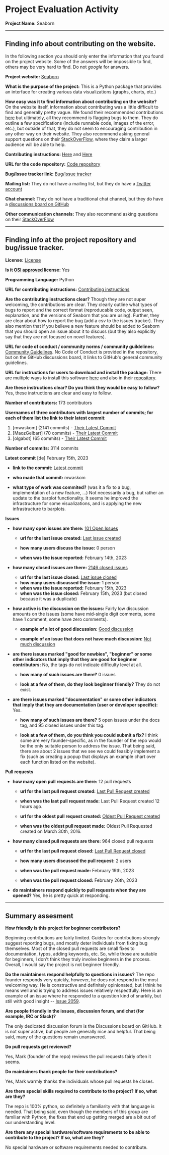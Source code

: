 # Project Evaluation Activity



__Project Name:__  Seaborn


---

## Finding info about contributing on the website.

In the following section you should only enter the information that you
found on the project website. Some of the answers will be impossible to find, others
may be very hard to find. Do not _google_ for answers.

__Project website:__ [Seaborn](https://seaborn.pydata.org/)


__What is the purpose of the project:__ This is a Python package that provides an interface for creating various data visualizations (graphs, charts, etc.)


__How easy was it to find information about contributing on the website?__ On the website itself, information about contributing was a little difficult to find and generally pretty vague. We found their recommended contributions [here](https://seaborn.pydata.org/installing.html) but ultimately, all they recommend is flagging bugs to them. They do outline a few specifications (include runnable code, images of the error, etc.), but outside of that, they do not seem to encouraging contribution in any other way on their website. They also recommend asking general support questions on their [StackOverFlow](https://stackoverflow.com/tags/seaborn), where they claim a larger audience will be able to help.


__Contributing instructions:__ [Here](https://seaborn.pydata.org/installing.html) and [Here](https://github.com/mwaskom/seaborn/blob/master/.github/CONTRIBUTING.md) 

__URL for the code repository:__ [Code repository](https://github.com/mwaskom/seaborn)

__Bug/Issue tracker link:__ [Bug/Issue tracker](https://github.com/mwaskom/seaborn/issues)

__Mailing list:__ They do not have a mailing list, but they do have a [Twitter account](https://twitter.com/michaelwaskom)

__Chat channel:__ They do not have a traditional chat channel, but they do have a [discussions board on GitHub](https://github.com/mwaskom/seaborn/discussions)

__Other communication channels:__ 
They also recommend asking questions on their [StackOverFlow](https://stackoverflow.com/tags/seaborn)

---

## Finding info at the project repository and bug/issue tracker.

__License:__ [License](https://github.com/mwaskom/seaborn/blob/master/LICENSE.md)

__Is it [OSI approved](https://opensource.org/licenses/alphabetical) license:__ Yes

__Programming Language:__ Python

__URL for contributing instructions:__ [Contributing instructions](https://github.com/mwaskom/seaborn/blob/master/.github/CONTRIBUTING.md)

__Are the contributing instructions clear?__ Though they are not super welcoming, the contributions are clear. They clearly outline what types of bugs to report and the correct format (reproducable code, output seen, explanation, and the versions of Seaborn that you are using). Further, they are clear about how to report the bug (add a csv to the issues tracker). They also mention that if you believe a new feature should be added to Seaborn that you should open an issue about it to discuss (but they also explicitly say that they are not focused on novel features). 


__URL for code of conduct / community norms / community guildelines:__ [Community Guidelines](https://docs.github.com/en/site-policy/github-terms/github-community-guidelines). No Code of Conduct is provided in the repository, but on the GitHub discussions board, it links to GitHub's general community guidelines.

__URL for instructions for users to download and install the package:__ There are multiple ways to install this software [here](https://seaborn.pydata.org/installing.html) and also in their [repository](https://github.com/mwaskom/seaborn/blob/master/doc/installing.rst). 


__Are these instructions clear? Do you think they would be easy to follow?__ Yes, these instructions are clear and easy to follow. 


__Number of contributors:__ 173 contributors


__Usernames of three contributors with largest number of commits; for
each of them list the link to their latest commit__:

1. [mwaskom] (2141 commits) - [Their Latest Commit](https://github.com/mwaskom/seaborn/commit/242a3312b6742f5b255c7ad6bccb7228839c9419)
2. [MaozGelbart] (70 commits) - [Their Latest Commit](https://github.com/mwaskom/seaborn/commit/ff96e1f0f1b54074f6f4dc5976bdfb4f19646851)
3. [olgabot] (65 commits) - [Their Latest Commit](https://github.com/mwaskom/seaborn/commit/f9f09981251de6b4e17e60e1c4aed6ee08895c8f)


__Number of commits:__ 3114 commits

__Latest commit__ [de] February 15th, 2023

- __link to the commit:__ [Latest commit](https://github.com/mwaskom/seaborn/pull/3255/commits/b84cadff3c97b6e4079a0c8265611d6ff2ec7046)

- __who made that commit:__ mwaskom

- __what type of work was commited?__ (was it a fix to a bug, implementation of a new feature, ...) Not necessarily a bug, but rather an update to the barplot functionality. It seems he improved the infrastructure for some visualizations, and is applying the new infrastructure to barplots. 


__Issues__

- __how many open issues are there:__ [101 Open Issues](https://github.com/mwaskom/seaborn/issues?q=is%3Aopen+is%3Aissue)

    - __url for the last issue created:__ [Last issue created](https://github.com/mwaskom/seaborn/issues/3259)

    - __how many users discuss the issue:__ 0 person 
    
    - __when was the issue reported:__ February 14th, 2023
    

- __how many closed issues are there:__ [2146 closed issues](https://github.com/mwaskom/seaborn/issues?q=is%3Aissue+is%3Aclosed)
    - __url for the last issue closed:__ [Last issue closed](https://github.com/mwaskom/seaborn/issues/3260)
    - __how many users discussed the issue:__ 1 person
    - __when was the issue reported:__ February 15th, 2023
    - __when was the issue closed:__ February 15th, 2023 (but closed because it was a duplicate)

- __how active is the discussion on the issues:__ Fairly low discussion amounts on the issues (some have mid-single digit comments, some have 1 comment, some have zero comments).

    - __example of a lot of good discussion:__ [Good discussion](https://github.com/mwaskom/seaborn/issues/3107)
    
    - __example of an issue that does not have much discussion:__ [Not much discussion](https://github.com/mwaskom/seaborn/issues/2982)



- __are there issues marked "good for newbies", "beginner" or some other indicators that imply that they are good for beginner contributors:__ No, the tags do not indicate difficulty level at all. 

    - __how many of such issues are there?__ 0 issues
    
    - __look at a few of them, do they look beginner friendly?__ They do not exist.



- __are there issues marked "documentation" or some other indicators that imply that they are documentation (user or developer specific):__ Yes.

    - __how many of such issues are there?__ 5 open issues under the docs tag, and 95 closed issues under this tag.
    
    - __look at a few of them, do you think you could submit a fix?__ I think some are very founder-specific, as in the founder of the repo would be the only suitable person to address the issue. That being said, there are about 2 issues that we see we could feasibly implement a fix (such as creating a popup that displays an example chart over each function listed on the website).



__Pull requests__

- __how many open pull requests are there:__ 12 pull requests

    - __url for the last pull request created:__ [Last Pull Request created](https://github.com/mwaskom/seaborn/pull/3279)
    
    - __when was the last pull request made:__ Last Pull Request created 12 hours ago.

    - __url for the oldest pull request created:__ [Oldest Pull Request created](https://github.com/mwaskom/seaborn/pull/897)
    
    - __when was the oldest pull request made:__ Oldest Pull Requested created on March 30th, 2016.

- __how many closed pull requests are there:__ 964 closed pull requests

    - __url for the last pull request closed:__ [Last Pull Request closed](https://github.com/mwaskom/seaborn/pull/3278)
    
    - __how many users discussed the pull request:__ 2 users
    
    - __when was the pull request made:__ February 19th, 2023
    
    - __when was the pull request closed:__ February 26th, 2023
    

- __do maintainers respond quickly to pull requests when they are opened?__ Yes, he is pretty quick at responding.





---


## Summary assesment
__How friendly is this project for beginner contributors?__

Beginning contributions are fairly limited. Guides for contributions strongly suggest reporting bugs, and mostly deter individuals from fixing bug themselves. Most of the closed pull requests are small fixes to documentation, typos, adding keywords, etc. So, while those are suitable for beginners, I don't think they truly involve beginners in the process. Overall, I would say the project is not beginner friendly.


__Do the maintainers respond helpfully to questions in issues?__ The repo founder responds very quickly, however, he does not respond in the most welcoming way. He is constructive and definitely opinionated, but I think he means well and is trying to address issues relatively respectfully. Here is an example of an issue where he responded to a question kind of snarkily, but still with good insight -- [Issue 2059](https://github.com/mwaskom/seaborn/issues/2059).



__Are people friendly in the issues, discussion forum, and chat (for example, IRC or Slack)?__

The only dedicated discussion forum is the Discussions board on GitHub. It is not super active, but people are generally nice and helpful. That being said, many of the questions remain unanswered. 


__Do pull requests get reviewed?__

Yes, Mark (founder of the repo) reviews the pull requests fairly often it seems.


__Do maintainers thank people for their contributions?__

Yes, Mark warmly thanks the individuals whose pull requests he closes. 


__Are there special skills required to contribute to the project? If so, what are they?__

The repo is 100% python, so definitely a familiarity with that language is needed. That being said, even though the members of this group are familiar with Python, the fixes that end up getting merged are a bit out of our understanding level.


__Are there any special hardware/software requirements to be able to contribute to the project? If so, what are they?__

No special hardware or software requirements needed to contribute.
